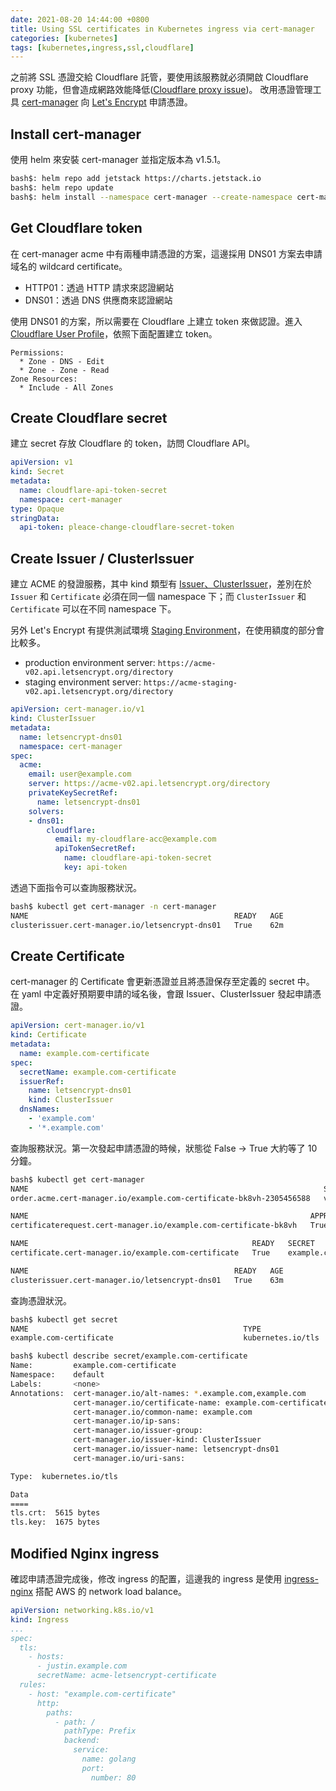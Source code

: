 ```yaml
---
date: 2021-08-20 14:44:00 +0800
title: Using SSL certificates in Kubernetes ingress via cert-manager
categories: [kubernetes]
tags: [kubernetes,ingress,ssl,cloudflare]
---
```


之前將 SSL 憑證交給 Cloudflare 託管，要使用該服務就必須開啟 Cloudflare proxy 功能，但會造成網路效能降低([Cloudflare proxy issue](https://chiehting.com/posts/2021-08-16-cloudflare-proxy-issue/))。
改用憑證管理工具 [cert-manager](https://cert-manager.io/docs/configuration/acme/dns01/cloudflare/) 向 [Let's Encrypt](https://letsencrypt.org/) 申請憑證。

<!--more-->

## Install cert-manager

使用 helm 來安裝 cert-manager 並指定版本為 v1.5.1。

```bash
bash$: helm repo add jetstack https://charts.jetstack.io
bash$: helm repo update
bash$: helm install --namespace cert-manager --create-namespace cert-manager jetstack/cert-manager --version v1.5.1 --set installCRDs=true
```

## Get Cloudflare token

在 cert-manager acme 中有兩種申請憑證的方案，這邊採用 DNS01 方案去申請域名的 wildcard certificate。

* HTTP01：透過 HTTP 請求來認證網站
* DNS01：透過 DNS 供應商來認證網站

使用 DNS01 的方案，所以需要在 Cloudflare 上建立 token 來做認證。進入 [Cloudflare User Profile](https://dash.cloudflare.com/profile/api-tokens)，依照下面配置建立 token。

```text
Permissions:
  * Zone - DNS - Edit
  * Zone - Zone - Read
Zone Resources:
  * Include - All Zones
```

## Create Cloudflare secret

建立 secret 存放 Cloudflare 的 token，訪問 Cloudflare API。

```yaml
apiVersion: v1
kind: Secret
metadata:
  name: cloudflare-api-token-secret
  namespace: cert-manager
type: Opaque
stringData:
  api-token: pleace-change-cloudflare-secret-token
```

## Create Issuer / ClusterIssuer

建立 ACME 的發證服務，其中 kind 類型有 [Issuer、ClusterIssuer](https://cert-manager.io/docs/concepts/issuer/)，差別在於 `Issuer` 和 `Certificate` 必須在同一個 namespace 下；而 `ClusterIssuer` 和 `Certificate` 可以在不同 namespace 下。

另外 Let's Encrypt 有提供測試環境 [Staging Environment](https://letsencrypt.org/docs/staging-environment/)，在使用額度的部分會比較多。

* production environment server: `https://acme-v02.api.letsencrypt.org/directory`
* staging environment server: `https://acme-staging-v02.api.letsencrypt.org/directory`

```yaml
apiVersion: cert-manager.io/v1
kind: ClusterIssuer
metadata:
  name: letsencrypt-dns01
  namespace: cert-manager
spec:
  acme:
    email: user@example.com
    server: https://acme-v02.api.letsencrypt.org/directory
    privateKeySecretRef:
      name: letsencrypt-dns01
    solvers:
    - dns01:
        cloudflare:
          email: my-cloudflare-acc@example.com
          apiTokenSecretRef:
            name: cloudflare-api-token-secret
            key: api-token
```

透過下面指令可以查詢服務狀況。

```bash
bash$ kubectl get cert-manager -n cert-manager
NAME                                              READY   AGE
clusterissuer.cert-manager.io/letsencrypt-dns01   True    62m
```

## Create Certificate

cert-manager 的 Certificate 會更新憑證並且將憑證保存至定義的 secret 中。
在 yaml 中定義好預期要申請的域名後，會跟 Issuer、ClusterIssuer 發起申請憑證。

```yaml
apiVersion: cert-manager.io/v1
kind: Certificate
metadata:
  name: example.com-certificate
spec:
  secretName: example.com-certificate
  issuerRef:
    name: letsencrypt-dns01
    kind: ClusterIssuer
  dnsNames:
    - 'example.com'
    - '*.example.com'
```

查詢服務狀況。第一次發起申請憑證的時候，狀態從 False -> True 大約等了 10 分鐘。

```bash
bash$ kubectl get cert-manager
NAME                                                                  STATE   AGE
order.acme.cert-manager.io/example.com-certificate-bk8vh-2305456588   valid   54m

NAME                                                               APPROVED   DENIED   READY   ISSUER              REQUESTOR                                         AGE
certificaterequest.cert-manager.io/example.com-certificate-bk8vh   True                True    letsencrypt-dns01   system:serviceaccount:cert-manager:cert-manager   54m

NAME                                                  READY   SECRET                       AGE
certificate.cert-manager.io/example.com-certificate   True    example.com-certificate   54m

NAME                                              READY   AGE
clusterissuer.cert-manager.io/letsencrypt-dns01   True    63m
```

查詢憑證狀況。

```bash
bash$ kubectl get secret
NAME                                                TYPE                                  DATA   AGE
example.com-certificate                             kubernetes.io/tls                     2      70m

bash$ kubectl describe secret/example.com-certificate
Name:         example.com-certificate
Namespace:    default
Labels:       <none>
Annotations:  cert-manager.io/alt-names: *.example.com,example.com
              cert-manager.io/certificate-name: example.com-certificate
              cert-manager.io/common-name: example.com
              cert-manager.io/ip-sans:
              cert-manager.io/issuer-group:
              cert-manager.io/issuer-kind: ClusterIssuer
              cert-manager.io/issuer-name: letsencrypt-dns01
              cert-manager.io/uri-sans:

Type:  kubernetes.io/tls

Data
====
tls.crt:  5615 bytes
tls.key:  1675 bytes
```

## Modified Nginx ingress

確認申請憑證完成後，修改 ingress 的配置，這邊我的 ingress 是使用 [ingress-nginx](https://kubernetes.github.io/ingress-nginx) 搭配 AWS 的 network load balance。

```yaml
apiVersion: networking.k8s.io/v1
kind: Ingress
...
spec:
  tls:
    - hosts:
      - justin.example.com
      secretName: acme-letsencrypt-certificate
  rules:
    - host: "example.com-certificate"
      http:
        paths:
          - path: /
            pathType: Prefix
            backend:
              service:
                name: golang
                port:
                  number: 80
```
